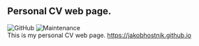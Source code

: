 ## Personal CV web page.  
![GitHub](https://img.shields.io/github/license/jakobhostnik/jakobhostnik.github.io.svg?i)
![Maintenance](https://img.shields.io/maintenance/yes/2020.svg)  
This is my personal CV web page. https://jakobhostnik.github.io
